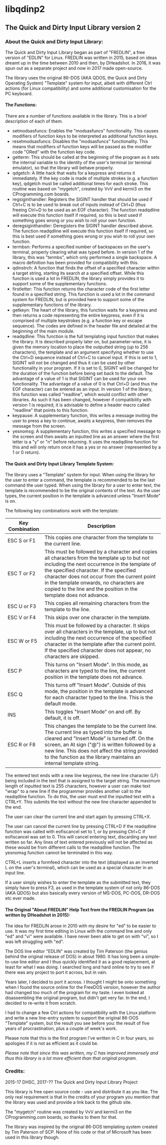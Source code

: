 # libqdinp2
## The Quick and Dirty Input Library version 2


### About the Quick and Dirty Input Library:
The Quick and Dirty Input Library began as part of "FREDLIN", a free version of "EDLIN" for Linux.  FREDLIN was written in 2015, based on ideas dreamt up in the time between 2010 and then, by DHeadshot.  In 2016, it was spun out as a separate project and now in 2017 made open-source.

The library uses the original 86-DOS (AKA QDOS, the Quick and Dirty Operating System) "Template" system for input, albeit with different Ctrl actions (for Linux compatibility) and some additional customisation for the PC keyboard.

#### The Functions:
There are a number of functions available in the library.  This is a brief description of each of them.

* setmodsasfuncs: Enables the "modsasfuncs" functionality.  This causes modifiers of function keys to be interpreted as additional function keys.
* resetmodsasfuncs: Disables the "modsasfuncs" functionality.  This means that modifiers of function keys will be passed as the modifier code "ORed" with the function key code.
* getterm: This should be called at the beginning of the program as it sets the internal variable to the identity of the user's terminal (or terminal emulator), so that the library will behave properly.
* qdgetch: A little hack that waits for a keypress and returns it immediately.  If the key code is made of multiple strokes (e.g. a function key), qdgetch must be called additional times for each stroke.  This routine was based on "mygetch", created by VvV and kermi3 on the CProgramming.com boards.
* regsiginthandler: Registers the SIGINT handler that should be used if Ctrl+C is to be used to break out of inputs instead of Ctrl+D (thus freeing Ctrl+D to be used as an EOF character).  The function readqdline will execute this function itself if required, so this is best used if something goes wrong or you wish to roll your own function.
* deregsiginthandler: Deregisters the SIGINT handler described above.  The function readqdline will execute this function itself if required, so this is best used if something goes wrong or you wish to roll your own function.
* termbsn: Performs a specified number of backspaces on the user's terminal, properly clearing what was typed before.  In version 1 of the library, this was "termbs", which only performed a single backspace.  A macro definition has been provided for compatibility with this.
* qdinstrch: A function that finds the offset of a specified character within a target string, starting its search at a specified offset.  While this function is used a lot in FREDLIN, the library simply provides it to support some of the supplementary functions.
* firstletter: This function returns the character code of the first letter found in a specified string.  This function is used a lot in the command system for FREDLIN, but is provided here to support some of the supplementary functions of the library.
* getkeyn: The heart of the library, this function waits for a keypress and then returns a code representing the entire keypress, even if it is comprised of multiple keystrokes (e.g. a function key or escape sequence).  The codes are defined in the header file and detailed at the beginning of the main module.
* readqdline: This function is the full templating input function that makes the library.  It is described properly later on, but parameter-wise, it is given the memory location to place the outputted string (up to 256 characters), the template and an argument specifying whether to use the Ctrl+D sequence instead of Ctrl+C to cancel input.  If this is set to 1, SIGINT will not be changed and thus it can be used by other functionality in your program.  If it is set to 0, SIGINT will be changed for the duration of the function before being set back to the default.  The advantage of a value of 1 is that SIGINT can be used for your own functionality.  The advantage of a value of 0 is that Ctrl+D (and thus the EOF character) can be entered as an input.  In version 1 of the library, this function was called "readline", which would conflict with other libraries.  As such it has been changed, however if compatibility with version 1 is required, it is advisable to define a header macro called "readline" that points to this function.
* keypause: A supplementary function, this writes a message inviting the user to press a key to continue, awaits a keypress, then removes the message from the screen.
* yesnomsg: A supplementary function, this writes a specified message to the screen and then awaits an inputted line as an answer where the first letter is a "y" or "n" before returning.  It uses the readqdline function for this and will only return once it has a yes or no answer (represented by a 1 or 0 return).

#### The Quick and Dirty Input Library Template System:
The library uses a "Template" system for input.  When using the library for the user to enter a command, the template is recommended to be the last command the user typed.  When using the library for a user to enter text, the template is recommended to be the original contents of the text.  As the user types, the current position in the template is advanced unless "Insert Mode" is on.

The following key combinations work with the template:

Key  Combination | Description
---------------- | -----------
ESC S or F1 | This copies one character from the template to the current line.
ESC T or F2 | This must be followed by a character and copies all characters from the template up to but not including the next occurrence in the template of the specified character.  If the specified character does not occur from the current point in the template onwards, no characters are copied to the line and the position in the template does not advance.
ESC U or F3 | This copies all remaining characters from the template to the line.
ESC V or F4 | This skips over one character in the template.
ESC W or F5 | This must be followed by a character.  It skips over all characters in the template, up to but not including the next occurrence of the specified character in the template after the current point.  If the specified character does not appear, no characters are skipped.
ESC P | This turns on "Insert Mode".  In this mode, as characters are typed to the line, the current position in the template does not advance.
ESC Q | This turns off "Insert Mode".  Outside of this mode, the position in the template is advanced for each character typed to the line.  This is the default mode.
INS | This toggles "Insert Mode" on and off.  By default, it is off.
ESC R or F8 | This changes the template to be the current line.  The current line as typed into the buffer is cleared and "Insert Mode" is turned off.  On the screen, an At sign ("@") is written followed by a new line.  This does not affect the string provided to the function as the library maintains an internal template string.

The entered text ends with a new line keypress, the new line character (LF) being included in the text that is assigned to the target string.  The maximum length of inputted text is 255 characters, however a user can make text "wrap" to a new line if the programmer provides another call to the readqdline function.  To do this, the user must end the inputted text with a CTRL+Y.  This submits the text without the new line character appended to the end.

The user can clear the current line and start again by pressing CTRL+X.

The user can cancel the current line by pressing CTRL+D if the readqdline function was called with eofiscancel set to 1, or by pressing Ctrl+C if eofiscancel was set to 0.  This will cancel entering text, discarding any text written so far.  Any lines of text entered previously will not be affected as these would be from different calls to the readqdline function.  The yesnomsg function cannot be terminated in this way.

CTRL+L inserts a formfeed character into the text (displayed as an inverted L on the user's terminal), which can be used as a special character in an input line.

If a user simply wishes to enter the template as the submitted text, they simply have to press F3, as used in the template system of not only 86-DOS (AKA QDOS) but also basically every version of MS-DOS, PC-DOS, DR-DOS etc ever made.

#### The Original "About FREDLIN" Help Text from the FREDLIN Program (as written by DHeadshot in 2015):
The idea for FREDLIN arose in 2010 with my desire for "ed" to be easier to use.  It was my first time editing in Linux with the command line and only "ed" and "vi" were available.  I have never been able to get on with "vi", so I was left struggling with "ed".

The DOS line editor "EDLIN" was created by Tim Paterson (the genius behind the original release of DOS) in about 1980.  It has long been a simple-to-use line editor and I thus quickly identified it as a good replacement, at least for what I was doing.  I searched long and hard online to try to see if there was any project to port it across, but in vain.

Years later, I decided to port it across.  I thought I might be onto something when I found the source online for the FreeDOS version, however the author had changed too much of the program for my taste.  I even looked at disassembling the original program, but didn't get very far.  In the end, I decided to re-write it from scratch.

I had to change a few Ctrl actions for compatibility with the Linux platform and write a new line-entry system to support the original 86-DOS "Template" system, but the result you see before you: the result of five years of procrastination, plus a couple of week's work.

Please note that this is the first program I've written in C in four years, so apologies if it is not as efficient as it could be.

_Please note that since this was written, my C has improved immensely and thus this library is a lot more efficient than that original program._

### Credits:
2015-17 DHSC, 2017-?? The Quick and Dirty Input Library Project

This library is free open source code - use and distribute it as you like.  The only real requirement is that in the credits of your program you mention that the library was used and provide a link back to the github site.

The "mygetch" routine was created by VvV and kermi3 on the CProgramming.com boards, so thanks to them for that.

The library was inspired by the original 86-DOS templating system created by Tim Paterson of SCP.  None of his code or that of Microsoft has been used in this library though.
